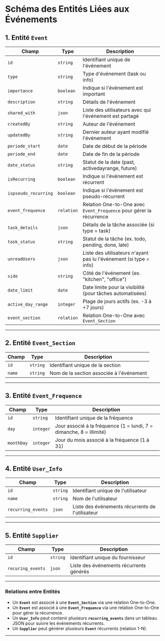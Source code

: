 # Schéma des Entités Liées aux Événements

## 1. Entité `Event`
| Champ               | Type        | Description                                                      |
|---------------------|-------------|------------------------------------------------------------------|
| `id`                | `string`    | Identifiant unique de l'événement                                |
| `type`              | `string`    | Type d'événement (task ou info)                                  |
| `importance`        | `boolean`   | Indique si l'événement est important                             |
| `description`       | `string`    | Détails de l'événement                                           |
| `shared_with`       | `json`      | Liste des utilisateurs avec qui l'événement est partagé          |
| `createdBy`         | `string`    | Auteur de l'événement                                            |
| `updatedBy`         | `string`    | Dernier auteur ayant modifié l'événement                         |
| `periode_start`     | `date`      | Date de début de la période                                      |
| `periode_end`       | `date`      | Date de fin de la période                                        |
| `date_status`       | `string`    | Statut de la date (past, activedayrange, future)                 |
| `isRecurring`       | `boolean`   | Indique si l'événement est récurrent                             |
| `ispseudo_recurring`| `boolean`   | Indique si l'événement est pseudo-récurrent                      |
| `event_frequence`   | `relation`  | Relation One-to-One avec `Event_Frequence` pour gérer la récurrence |
| `task_details`      | `json`      | Détails de la tâche associée (si type = task)                    |
| `task_status`       | `string`    | Statut de la tâche (ex. todo, pending, done, late)               |
| `unreadUsers`       | `json`      | Liste des utilisateurs n'ayant pas lu l'événement (si type = info)|
| `side`              | `string`    | Côté de l'événement (ex. "kitchen", "office")                    |
| `date_limit`        | `date`      | Date limite pour la visibilité (pour tâches automatisées)        |
| `active_day_range`  | `integer`   | Plage de jours actifs (ex. -3 à +7 jours)                        |
| `event_section`     | `relation`  | Relation One-to-One avec `Event_Section`                         |

---

## 2. Entité `Event_Section`
| Champ      | Type     | Description                             |
|------------|----------|-----------------------------------------|
| `id`       | `string` | Identifiant unique de la section         |
| `name`     | `string` | Nom de la section associée à l'événement |

---

## 3. Entité `Event_Frequence`
| Champ       | Type     | Description                           |
|-------------|----------|---------------------------------------|
| `id`        | `string` | Identifiant unique de la fréquence    |
| `day`       | `integer`| Jour associé à la fréquence (1 = lundi, 7 = dimanche, 8 = illimité) |
| `monthDay`  | `integer`| Jour du mois associé à la fréquence (1 à 31)   |

---

## 4. Entité `User_Info`
| Champ              | Type     | Description                              |
|--------------------|----------|------------------------------------------|
| `id`               | `string` | Identifiant unique de l'utilisateur      |
| `name`             | `string` | Nom de l'utilisateur                     |
| `recurring_events` | `json`   | Liste des événements récurrents de l'utilisateur |

---

## 5. Entité `Supplier`
| Champ              | Type     | Description                              |
|--------------------|----------|------------------------------------------|
| `id`               | `string` | Identifiant unique du fournisseur        |
| `recuring_events`  | `json`   | Liste des événements récurrents générés  |

---

### Relations entre Entités

- Un **`Event`** est associé à une **`Event_Section`** via une relation One-to-One.
- Un **`Event`** est associé à une **`Event_Frequence`** via une relation One-to-One pour gérer la récurrence.
- Un **`User_Info`** peut contenir plusieurs **`recurring_events`** dans un tableau JSON pour suivre les événements récurrents.
- Un **`Supplier`** peut générer plusieurs **`Event`** récurrents (relation 1-N).

---
